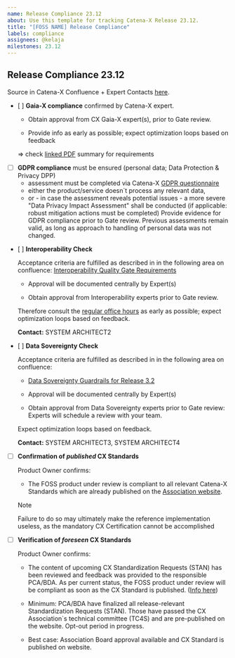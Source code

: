 ```yaml
---
name: Release Compliance 23.12
about: Use this template for tracking Catena-X Release 23.12.
title: "[FOSS NAME] Release Compliance"
labels: compliance
assignees: @kelaja
milestones: 23.12
---
```


<!-- 
Thanks for your contribution! Please fill out this template as good as possible. 
Important: Contributing Guidelines can be found here: https://eclipse-tractusx.github.io/docs/oss/how-to-contribute
Checkout the repository README for process description. 
-->



## Release Compliance 23.12
Source in Catena-X Confluence + Expert Contacts [here](https://confluence.catena-x.net/x/DOZkBQ).


 - [ ] **Gaia-X compliance** confirmed by Catena-X expert.
	
    - Obtain approval from CX Gaia-X expert(s), prior to Gate review.

    - Provide info as early as possible; expect optimization loops based on feedback

    => check [linked PDF](https://confluence.catena-x.net/download/attachments/90498572/SD_Data_for_Onboarding.pdf?version=1&modificationDate=1690457195303&api=v2) summary for requirements

- [ ] **GDPR compliance** must be ensured
  (personal data; Data Protection & Privacy DPP)
  - assessment must be completed via Catena-X [GDPR questionnaire](https://confluence.catena-x.net/download/attachments/90498572/Catena-X%20GDPR%20Declaration%20and%20Requirements_V3.xlsx?version=1&modificationDate=1690457195339&api=v2)
  - either the product/service doesn`t process any relevant data,
  - or - in case the assessment reveals potential issues - a more severe "Data Privacy Impact Assessment" shall be conducted (if applicable: robust mitigation actions must be completed)
  Provide evidence for GDPR compliance prior to Gate review. Previous assessments remain valid, as long as approach to handling of personal data was not changed.

- [ ] **Interoperability Check**

  Acceptance criteria are fulfilled as described in in the following area on confluence: [Interoperability Quality Gate Requirements](https://confluence.catena-x.net/x/DkwjB)

  - Approval will be documented centrally by Expert(s)

  - Obtain approval from Interoperability experts prior to Gate review.

  Therefore consult the [regular office hours](https://confluence.catena-x.net/x/fzkAAQ) as early as possible; expect optimization loops based on feedback. 

  **Contact:** SYSTEM ARCHITECT2

- [ ] **Data Sovereignty Check**

  Acceptance criteria are fulfilled as described in in the following area on confluence:

   - [Data Sovereignty Guardrails for Release 3.2](https://confluence.catena-x.net/x/qPTeB)

  - Approval will be documented centrally by Expert(s)

  - Obtain approval from Data Sovereignty experts prior to Gate review: Experts will schedule a review with your team.

  Expect optimization loops based on feedback.

  **Contact:** SYSTEM ARCHITECT3, SYSTEM ARCHITECT4

- [ ] **Confirmation of _published_ CX Standards**
  
  Product Owner confirms:

  - The FOSS product under review is compliant to all relevant Catena-X Standards which are already published on the [Association website](https://catena-x.net/de/standard-library).
  > [!NOTE]  
  > Failure to do so may ultimately make the reference implementation useless, as the mandatory CX Certification cannot be accomplished 

- [ ] **Verification of _foreseen_ CX Standards**
  
  Product Owner confirms:

  - The content of upcoming CX Standardization Requests (STAN) has been reviewed and feedback was provided to the responsible PCA/BDA. As per current status, the FOSS product under review will be compliant as soon as the CX Standard is published. ([Info here](https://confluence.catena-x.net/x/XtyAAQ))

  - Minimum: PCA/BDA have finalized all release-relevant Standardization Requests (STAN). Those have passed the CX Association`s technical committee (TC4S) and are pre-published on the website. Opt-out period in progress.

   - Best case: Association Board approval available and CX Standard is published on website.

